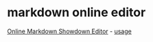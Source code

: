# markdown online editor

[Online Markdown Showdown Editor](http://demos.anupshinde.com/markdown-editor/) - [usage](http://www.anupshinde.com/posts/online-markdown-showdown-editor/)
